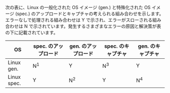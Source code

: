 次の表に、Linux の一般化された OS イメージ (gen.) と特殊化された OS イメージ (spec.) のアップロードとキャプチャの考えられる組み合わせを示します。エラーなしで処理される組み合わせは Y で示され、エラーがスローされる組み合わせは N で示されています。発生するさまざまなエラーの原因と解決策が表の下に記載されています。

| OS | spec. のアップロード | gen. のアップロード | spec. のキャプチャ | gen. のキャプチャ |
|---------------|--------------|-------------|---------------|--------------|
| Linux gen. | N<sup>1</sup> | Y | N<sup>3</sup> | Y |
| Linux spec. | Y | N<sup>2</sup> | Y | N<sup>4</sup> |
